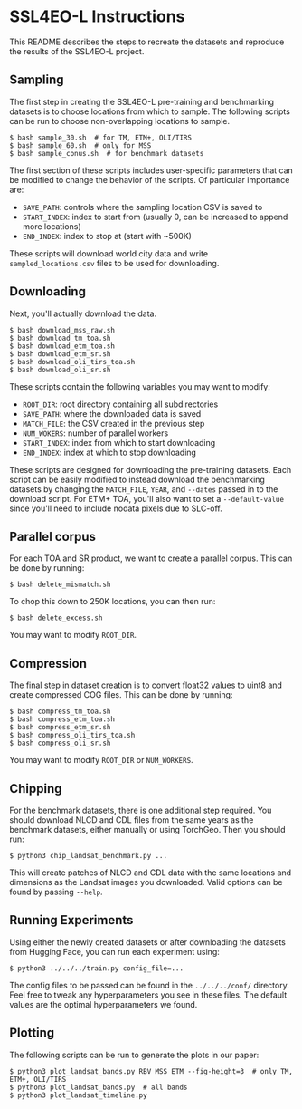# SSL4EO-L Instructions

This README describes the steps to recreate the datasets and reproduce the results of the SSL4EO-L project.

## Sampling

The first step in creating the SSL4EO-L pre-training and benchmarking datasets is to choose locations from which to sample. The following scripts can be run to choose non-overlapping locations to sample.

```console
$ bash sample_30.sh  # for TM, ETM+, OLI/TIRS
$ bash sample_60.sh  # only for MSS
$ bash sample_conus.sh  # for benchmark datasets
```

The first section of these scripts includes user-specific parameters that can be modified to change the behavior of the scripts. Of particular importance are:

* `SAVE_PATH`: controls where the sampling location CSV is saved to
* `START_INDEX`: index to start from (usually 0, can be increased to append more locations)
* `END_INDEX`: index to stop at (start with ~500K)

These scripts will download world city data and write `sampled_locations.csv` files to be used for downloading.

## Downloading

Next, you'll actually download the data.

```console
$ bash download_mss_raw.sh
$ bash download_tm_toa.sh
$ bash download_etm_toa.sh
$ bash download_etm_sr.sh
$ bash download_oli_tirs_toa.sh
$ bash download_oli_sr.sh
```

These scripts contain the following variables you may want to modify:

* `ROOT_DIR`: root directory containing all subdirectories
* `SAVE_PATH`: where the downloaded data is saved
* `MATCH_FILE`: the CSV created in the previous step
* `NUM_WOKERS`: number of parallel workers
* `START_INDEX`: index from which to start downloading
* `END_INDEX`: index at which to stop downloading

These scripts are designed for downloading the pre-training datasets. Each script can be easily modified to instead download the benchmarking datasets by changing the `MATCH_FILE`, `YEAR`, and `--dates` passed in to the download script. For ETM+ TOA, you'll also want to set a `--default-value` since you'll need to include nodata pixels due to SLC-off.

## Parallel corpus

For each TOA and SR product, we want to create a parallel corpus. This can be done by running:

```console
$ bash delete_mismatch.sh
```

To chop this down to 250K locations, you can then run:

```console
$ bash delete_excess.sh
```

You may want to modify `ROOT_DIR`.

## Compression

The final step in dataset creation is to convert float32 values to uint8 and create compressed COG files. This can be done by running:

```console
$ bash compress_tm_toa.sh
$ bash compress_etm_toa.sh
$ bash compress_etm_sr.sh
$ bash compress_oli_tirs_toa.sh
$ bash compress_oli_sr.sh
```

You may want to modify `ROOT_DIR` or `NUM_WORKERS`.

## Chipping

For the benchmark datasets, there is one additional step required. You should download NLCD and CDL files from the same years as the benchmark datasets, either manually or using TorchGeo. Then you should run:

```console
$ python3 chip_landsat_benchmark.py ...
```

This will create patches of NLCD and CDL data with the same locations and dimensions as the Landsat images you downloaded. Valid options can be found by passing `--help`.

## Running Experiments

Using either the newly created datasets or after downloading the datasets from Hugging Face, you can run each experiment using:

```console
$ python3 ../../../train.py config_file=...
```

The config files to be passed can be found in the `../../../conf/` directory. Feel free to tweak any hyperparameters you see in these files. The default values are the optimal hyperparameters we found.

## Plotting

The following scripts can be run to generate the plots in our paper:

```console
$ python3 plot_landsat_bands.py RBV MSS ETM --fig-height=3  # only TM, ETM+, OLI/TIRS
$ python3 plot_landsat_bands.py  # all bands
$ python3 plot_landsat_timeline.py
```
